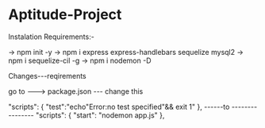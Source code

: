 # Aptitude-Project

Instalation Requirements:-

->  npm init -y
->  npm i express express-handlebars sequelize mysql2
->  npm i sequelize-cil -g
->  npm i nodemon -D

Changes---reqirements

go to ---> package.json   --- change this   

"scripts": {
    "test":"echo\"Error:no test specified\"&& exit 1"
  },
------to ----------------
  "scripts": {
    "start": "nodemon app.js"
  },
